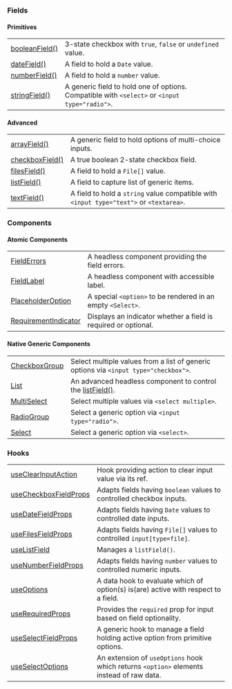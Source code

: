 ### Fields

#### Primitives

|                                                         |                                                                                               |
| ------------------------------------------------------- | --------------------------------------------------------------------------------------------- |
| [booleanField()](?path=/docs/fields-booleanfield--docs) | 3-state checkbox with `true`, `false` or `undefined` value.                                   |
| [dateField()](?path=/docs/fields-datefield--docs)       | A field to hold a `Date` value.                                                               |
| [numberField()](?path=/docs/fields-numberfield--docs)   | A field to hold a `number` value.                                                             |
| [stringField()](?path=/docs/fields-stringfield--docs)   | A generic field to hold one of options. Compatible with `<select>` or `<input type="radio">`. |

#### Advanced

|                                                                         |                                                                                         |
| ----------------------------------------------------------------------- | --------------------------------------------------------------------------------------- |
| [arrayField()](?path=/docs/fields-arrayfield--docs)                     | A generic field to hold options of multi-choice inputs.                                 |
| [checkboxField()](?path=/docs/fields-checkboxfield--docs#checkboxfield) | A true boolean 2-state checkbox field.                                                  |
| [filesField()](?path=/docs/fields-filesfield--docs)                     | A field to hold a `File[]` value.                                                       |
| [listField()](?path=/docs/fields-listField--docs)                       | A field to capture list of generic items.                                               |
| [textField()](?path=/docs/fields-textfield--docs)                       | A field to hold a `string` value compatible with `<input type="text">` or `<textarea>`. |

### Components

#### Atomic Components

|                                                                           |                                                                |
| ------------------------------------------------------------------------- | -------------------------------------------------------------- |
| [FieldErrors](?path=/docs/components-fielderrors--docs)                   | A headless component providing the field errors.               |
| [FieldLabel](?path=/docs/components-fieldlabel--docs)                     | A headless component with accessible label.                    |
| [PlaceholderOption](?path=/docs/components-placeholderoption--docs)       | A special `<option>` to be rendered in an empty `<Select>`.    |
| [RequirementIndicator](?path=/docs/components-requirementindicator--docs) | Displays an indicator whether a field is required or optional. |

#### Native Generic Components

|                                                             |                                                                                                  |
| ----------------------------------------------------------- | ------------------------------------------------------------------------------------------------ |
| [CheckboxGroup](?path=/docs/components-checkboxgroup--docs) | Select multiple values from a list of generic options via `<input type="checkbox">`.             |
| [List](?path=/docs/components-list--docs)                   | An advanced headless component to control the [listField()](?path=/docs/fields-listField--docs). |
| [MultiSelect](?path=/docs/components-multiselect--docs)     | Select multiple values via `<select multiple>`.                                                  |
| [RadioGroup](?path=/docs/components-radiogroup--docs)       | Select a generic option via `<input type="radio">`.                                              |
| [Select](?path=/docs/components-select--docs)               | Select a generic option via `<select>`.                                                          |

### Hooks

|                                                                        |                                                                                          |
| ---------------------------------------------------------------------- | ---------------------------------------------------------------------------------------- |
| [useClearInputAction](?path=/docs/hooks-useclearinputaction--docs)     | Hook providing action to clear input value via its ref.                                  |
| [useCheckboxFieldProps](?path=/docs/hooks-usecheckboxfieldprops--docs) | Adapts fields having `boolean` values to controlled checkbox inputs.                     |
| [useDateFieldProps](?path=/docs/hooks-useDateFieldprops--docs)         | Adapts fields having `Date` values to controlled date inputs.                            |
| [useFilesFieldProps](?path=/docs/hooks-useFilesfieldprops--docs)       | Adapts fields having `File[]` values to controlled `input[type=file]`.                   |
| [useListField](?path=/docs/hooks-useListField--docs)                   | Manages a `listField()`.                                                                 |
| [useNumberFieldProps](?path=/docs/hooks-usenumberfieldprops--docs)     | Adapts fields having `number` values to controlled numeric inputs.                       |
| [useOptions](?path=/docs/hooks-useoptions--docs)                       | A data hook to evaluate which of option(s) is(are) active with respect to a field.       |
| [useRequiredProps](?path=/docs/hooks-userequiredprops--docs)           | Provides the `required` prop for input based on field optionality.                       |
| [useSelectFieldProps](?path=/docs/hooks-useselectfieldprops--docs)     | A generic hook to manage a field holding active option from primitive options.           |
| [useSelectOptions](?path=/docs/hooks-useselectoptions--docs)           | An extension of `useOptions` hook which returns `<option>` elements instead of raw data. |
